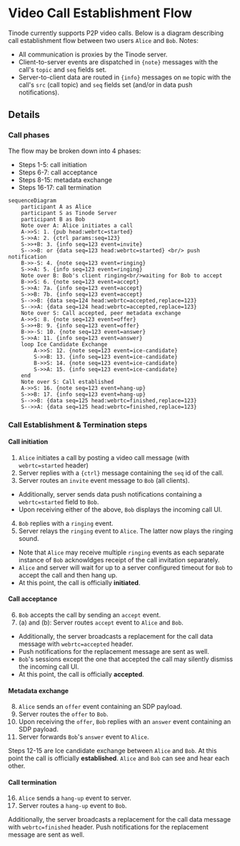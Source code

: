 # Video Call Establishment Flow

Tinode currently supports P2P video calls.
Below is a diagram describing call establishment flow between two users `Alice` and `Bob`. Notes:
- All communication is proxies by the Tinode server.
- Client-to-server events are dispatched in `{note}` messages with the call's `topic` and `seq` fields set.
- Server-to-client data are routed in `{info}` messages on `me` topic with the call's `src` (call topic) and `seq` fields set (and/or in data push notifications).

## Details
### Call phases
The flow may be broken down into 4 phases:
* Steps 1-5: call initiation
* Steps 6-7: call acceptance
* Steps 8-15: metadata exchange
* Steps 16-17: call termination

```mermaid
sequenceDiagram
    participant A as Alice
    participant S as Tinode Server
    participant B as Bob
    Note over A: Alice initiates a call
    A->>S: 1. {pub head:webrtc=started}
    S->>A: 2. {ctrl params:seq=123}
    S->>+B: 3. {info seq=123 event=invite}
    S-->>B: or {data seq=123 head:webrtc=started} <br/> push notification
    B->>-S: 4. {note seq=123 event=ringing}
    S->>A: 5. {info seq=123 event=ringing}
    Note over B: Bob's client ringing<br/>waiting for Bob to accept
    B->>S: 6. {note seq=123 event=accept}
    S->>A: 7a. {info seq=123 event=accept}
    S->>B: 7b. {info seq=123 event=accept}
    S-->>B: {data seq=124 head:webrtc=accepted,replace=123}
    S-->>A: {data seq=124 head:webrtc=accepted,replace=123}
    Note over S: Call accepted, peer metadata exchange
    A->>S: 8. {note seq=123 event=offer}
    S->>+B: 9. {info seq=123 event=offer}
    B->>-S: 10. {note seq=123 event=answer}
    S->>A: 11. {info seq=123 event=answer}
    loop Ice Candidate Exchange
        A->>S: 12. {note seq=123 event=ice-candidate}
        S->>B: 13. {info seq=123 event=ice-candidate}
        B->>S: 14. {note seq=123 event=ice-candidate}
        S->>A: 15. {info seq=123 event=ice-candidate}
    end
    Note over S: Call established
    A->>S: 16. {note seq=123 event=hang-up}
    S->>B: 17. {info seq=123 event=hang-up}
    S-->>B: {data seq=125 head:webrtc=finished,replace=123}
    S-->>A: {data seq=125 head:webrtc=finished,replace=123}
```

### Call Establishment & Termination steps

#### Call initiation
1. `Alice` initiates a call by posting a video call message (with `webrtc=started` header)
2. Server replies with a `{ctrl}` message containing the `seq` id of the call.
3. Server routes an `invite` event message to `Bob` (all clients).
  - Additionally, server sends data push notifications containing a `webrtc=started` field to `Bob`.
  - Upon receiving either of the above, `Bob` displays the incoming call UI.
4. `Bob` replies with a `ringing` event.
5. Server relays the `ringing` event to `Alice`. The latter now plays the ringing sound.
  - Note that `Alice` may receive multiple `ringing` events as each separate instance of `Bob` acknowldges receipt of the call invitation separately.
  - `Alice` and server will wait for up to a server configured timeout for `Bob` to accept the call and then hang up.
  - At this point, the call is officially **initiated**.

#### Call acceptance
6. `Bob` accepts the call by sending an `accept` event.
7. (a) and (b): Server routes `accept` event to `Alice` and `Bob`.
  - Additionally, the server broadcasts a replacement for the call data message with `webrtc=accepted` header.
  - Push notifications for the replacement message are sent as well.
  - `Bob`'s sessions except the one that accepted the call may silently dismiss the incoming call UI.
  - At this point, the call is officially **accepted**.

#### Metadata exchange
8. `Alice` sends an `offer` event containing an SDP payload.
9. Server routes the `offer` to `Bob`.
10. Upon receiving the `offer`, `Bob` replies with an `answer` event containing an SDP payload.
11. Server forwards `Bob`'s `answer` event to `Alice`.

Steps 12-15 are Ice candidate exchange between `Alice` and `Bob`.
At this point the call is officially **established**. `Alice` and `Bob` can see and hear each other.

#### Call termination
16. `Alice` sends a `hang-up` event to server.
17. Server routes a `hang-up` event to `Bob`.

Additionally, the server broadcasts a replacement for the call data message with `webrtc=finished` header.
Push notifications for the replacement message are sent as well.

